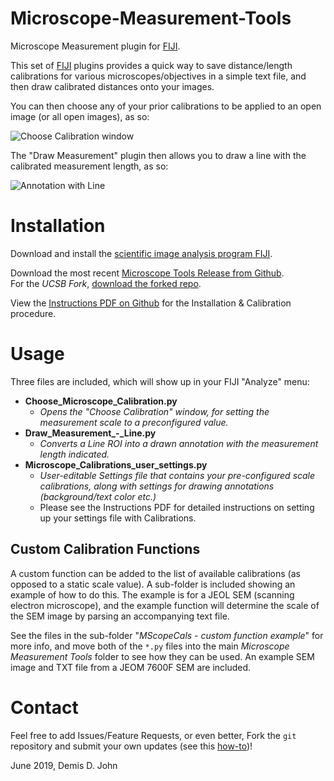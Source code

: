 # Microscope-Measurement-Tools
Microscope Measurement plugin for [FIJI](http://fiji.sc).

This set of [FIJI](http://fiji.sc) plugins provides a quick way to save distance/length calibrations for various microscopes/objectives in a simple text file, and then draw calibrated distances onto your images.

You can then choose any of your prior calibrations to be applied to an open image (or all open images), as so: 

![Choose Calibration window][MMT-Choose-Cal-Pic]


The "Draw Measurement" plugin then allows you to draw a line with the calibrated measurement length, as so: 

![Annotation with Line][MMT-Annot-Line-Pic]


# Installation
Download and install the [scientific image analysis program FIJI](http://fiji.sc).

Download the most recent [Microscope Tools Release from Github](https://github.com/demisjohn/Microscope-Measurement-Tools/releases).  
For the *UCSB Fork*, [download the forked repo](https://github.com/demisjohn/Microscope-Measurement-Tools-UCSB/archive/master.zip).

View the [Instructions PDF on Github](https://github.com/demisjohn/Microscope-Measurement-Tools/blob/master/Microscope%20Meas.%20-%20Calibration%20instructions.pdf) for the Installation & Calibration procedure.

# Usage
Three files are included, which will show up in your FIJI "Analyze" menu:

+ **Choose_Microscope_Calibration.py**
  + *Opens the "Choose Calibration" window, for setting the measurement scale to a preconfigured value.*
+ **Draw_Measurement_-_Line.py**
  + *Converts a Line ROI into a drawn annotation with the measurement length indicated.*
+ **Microscope_Calibrations_user_settings.py**
  + *User-editable Settings file that contains your pre-configured scale calibrations, along with settings for drawing annotations (background/text color etc.)*
  + Please see the Instructions PDF for detailed instructions on setting up your settings file with Calibrations.
  
[MMT-Choose-Cal-Pic]: http://fiji.sc/_images/c/cd/Microscope_Meas_Tools_-_Choose_Calibration_01.png
[MMT-Annot-Line-Pic]: http://fiji.sc/_images/f/f4/Microscope_Meas_Tools_-_Draw_Meas_Line.png

## Custom Calibration Functions
A custom function can be added to the list of available calibrations (as opposed to a static scale value).  A sub-folder is included showing an example of how to do this. The example is for a JEOL SEM (scanning electron microscope), and the example function will determine the scale of the SEM image by parsing an accompanying text file.

See the files in the sub-folder "*MScopeCals - custom function example*" for more info, and move both of the `*.py` files into the main *Microscope Measurement Tools* folder to see how they can be used.  An example SEM image and TXT file from a JEOM 7600F SEM are included.

# Contact

Feel free to add Issues/Feature Requests, or even better, Fork the `git` repository and submit your own updates (see this [how-to](http://kbroman.org/github_tutorial/pages/fork.html))!

June 2019, Demis D. John
